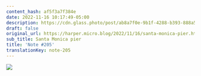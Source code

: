 ```yaml
---
content_hash: af5f3a7f384e
date: 2022-11-16 10:17:49-05:00
description: https://cdn.glass.photo/post/ab8a7f0e-9b1f-4288-b393-888a51a6a73e/photo?auto=format&fit=max&fm=jpg&h=3072&q=90&w=3072&s=dec725aa4f752ac0c934df75450b63a0https...
draft: false
original_url: https://harper.micro.blog/2022/11/16/santa-monica-pier.html
sub_title: Santa Monica pier
title: 'Note #205'
translationKey: note-205
---
```


[![](https://cdn.glass.photo/post/ab8a7f0e-9b1f-4288-b393-888a51a6a73e/photo?auto=format&fit=max&fm=jpg&h=3072&q=90&w=3072&s=dec725aa4f752ac0c934df75450b63a0)](https://glass.photo/harper/3hNeO5pfzQ65flqmStZMZ7)